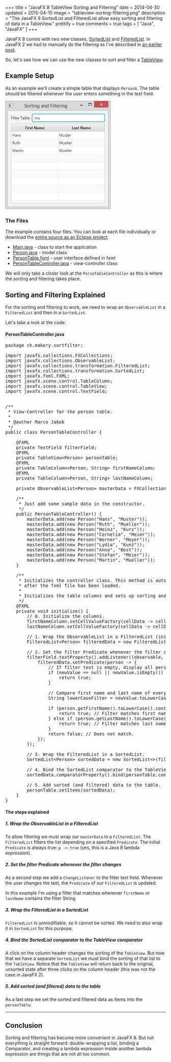 +++
title = "JavaFX 8 TableView Sorting and Filtering"
date = 2014-04-30
updated = 2015-04-15
image = "tableview-sorting-filtering.png"
description = "The JavaFX 8 SortedList and FilteredList allow easy sorting and filtering of data in a TableView." 
prettify = true
comments = true
tags = [ "Java", "JavaFX" ]
+++

JavaFX 8 comes with two new classes, [SortedList](http://docs.oracle.com/javase/8/javafx/api/javafx/collections/transformation/SortedList.html) and [FilteredList](http://docs.oracle.com/javase/8/javafx/api/javafx/collections/transformation/FilteredList.html). In JavaFX 2 we had to manually do the filtering as I've described in [an earlier post](/blog/javafx-2-tableview-filter/).

So, let's see how we can use the new classes to sort and filter a [TableView](http://docs.oracle.com/javase/8/javafx/api/javafx/scene/control/TableView.html).


## Example Setup

As an example we'll create a simple table that displays `Person`s. The table should be filtered whenever the user enters something in the text field. 

![TableView Sorting and Filtering](tableview-sorting-filtering.png)


### The Files

The example contains four files. You can look at each file individually or download the [entire source as an Eclipse project](tableview-sorting-filtering.zip).

* [Main.java](Main.java) - class to start the application
* [Person.java](Person.java) - model class
* [PersonTable.fxml](PersonTable.fxml) - user interface defined in fxml
* [PersonTableController.java](PersonTableController.java) - view-controller class

We will only take a closer look at the `PersoTableController` as this is where the sorting and filtering takes place.


## Sorting and Filtering Explained

For the sorting and filtering to work, we need to wrap an `ObservableList` in a `FilteredList` and then in a `SortedList`. 

Let's take a look at the code: 


#### PersonTableController.java

<pre class="prettyprint lang-java">
package ch.makery.sortfilter;

import javafx.collections.FXCollections;
import javafx.collections.ObservableList;
import javafx.collections.transformation.FilteredList;
import javafx.collections.transformation.SortedList;
import javafx.fxml.FXML;
import javafx.scene.control.TableColumn;
import javafx.scene.control.TableView;
import javafx.scene.control.TextField;


/**
 * View-Controller for the person table.
 * 
 * @author Marco Jakob
 */
public class PersonTableController {
	
	@FXML
	private TextField filterField;
	@FXML
	private TableView&lt;Person> personTable;
	@FXML
	private TableColumn&lt;Person, String> firstNameColumn;
	@FXML
	private TableColumn&lt;Person, String> lastNameColumn;

	private ObservableList&lt;Person> masterData = FXCollections.observableArrayList();

	/**
	 * Just add some sample data in the constructor.
	 */
	public PersonTableController() {
		masterData.add(new Person("Hans", "Muster"));
		masterData.add(new Person("Ruth", "Mueller"));
		masterData.add(new Person("Heinz", "Kurz"));
		masterData.add(new Person("Cornelia", "Meier"));
		masterData.add(new Person("Werner", "Meyer"));
		masterData.add(new Person("Lydia", "Kunz"));
		masterData.add(new Person("Anna", "Best"));
		masterData.add(new Person("Stefan", "Meier"));
		masterData.add(new Person("Martin", "Mueller"));
	}

	/**
	 * Initializes the controller class. This method is automatically called
	 * after the fxml file has been loaded.
	 * 
	 * Initializes the table columns and sets up sorting and filtering.
	 */
	@FXML
	private void initialize() {
		// 0. Initialize the columns.
		firstNameColumn.setCellValueFactory(cellData -> cellData.getValue().firstNameProperty());
		lastNameColumn.setCellValueFactory(cellData -> cellData.getValue().lastNameProperty());
		
		// 1. Wrap the ObservableList in a FilteredList (initially display all data).
		FilteredList&lt;Person> filteredData = new FilteredList&lt;>(masterData, p -> true);
		
		// 2. Set the filter Predicate whenever the filter changes.
		filterField.textProperty().addListener((observable, oldValue, newValue) -> {
			filteredData.setPredicate(person -> {
				// If filter text is empty, display all persons.
				if (newValue == null || newValue.isEmpty()) {
					return true;
				}
				
				// Compare first name and last name of every person with filter text.
				String lowerCaseFilter = newValue.toLowerCase();
				
				if (person.getFirstName().toLowerCase().contains(lowerCaseFilter)) {
					return true; // Filter matches first name.
				} else if (person.getLastName().toLowerCase().contains(lowerCaseFilter)) {
					return true; // Filter matches last name.
				}
				return false; // Does not match.
			});
		});
		
		// 3. Wrap the FilteredList in a SortedList. 
		SortedList&lt;Person> sortedData = new SortedList&lt;>(filteredData);
		
		// 4. Bind the SortedList comparator to the TableView comparator.
		sortedData.comparatorProperty().bind(personTable.comparatorProperty());
		
		// 5. Add sorted (and filtered) data to the table.
		personTable.setItems(sortedData);
	}
}
</pre>

#### The steps explained

##### 1. Wrap the ObservableList in a FilteredList

To allow filtering we must wrap our `masterData` in a `FilteredList`. The `FilteredList` filters the list depending on a specified `Predicate`. The initial `Predicate` is always true: `p -> true` (yes, this is a Java 8 lambda expression).


##### 2. Set the filter Predicate whenever the filter changes

As a second step we add a `ChangeListener` to the filter text field. Whenever the user changes the text, the `Predicate` of our `FilteredList` is updated. 

In this example I'm using a filter that matches whenever `firstName` or `lastName` contains the filter String.


##### 3. Wrap the FilteredList in a SortedList

`FilteredList` is unmodifiable, so it cannot be sorted. We need to also wrap it in `SortedList` for this purpose. 


##### 4. Bind the SortedList comparator to the TableView comparator

A click on the column header changes the sorting of the `TableView`. But now that we have a separate `SortedList` we must bind the sorting of that list to the `TableView`. Notice that the `TableView` will return back to the original, unsorted state after three clicks on the column header (this was not the case in JavaFX 2).


##### 5. Add sorted (and filtered) data to the table

As a last step we set the sorted and filtered data as items into the `personTable`.



*****


## Conclusion

Sorting and filtering has become more convenient in JavaFX 8. But not everything is straight forward: double-wrapping a list, binding a Comparator, and creating a lambda expression inside another lambda expression are things that are not all too common.
